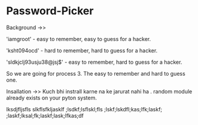 # Password-Picker

Background ->>

'iamgroot' - easy to remember, easy to guess for a hacker.

'ksht094ocd' - hard to remember, hard to guess for a hacker.

'sldkjclj93usju38@jsj$' - easy to remember, hard to guess for a hacker.

So we are going for process 3. The easy to remember and hard to guess one.

Insallation ->>
Kuch bhi instrall karne na ke jarurat nahi ha . random module already exists on your pyton system.

lksdjfljsfls
slkflsfkljasklf
;lsdkf;lsflskl;fls
;lskf;lskdfl;kas;lfk;laskf;
;laskf;lksal;fk;laskf;lask;lfkas;df
